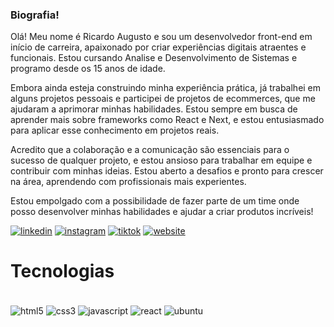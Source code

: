### Biografia!

Olá! Meu nome é Ricardo Augusto e sou um desenvolvedor front-end em início de carreira, apaixonado por criar experiências digitais atraentes e funcionais. Estou cursando Analise e Desenvolvimento de Sistemas e programo desde os 15 anos de idade.

Embora ainda esteja construindo minha experiência prática, já trabalhei em alguns projetos pessoais e participei de projetos de ecommerces, que me ajudaram a aprimorar minhas habilidades. Estou sempre em busca de aprender mais sobre frameworks como React e Next, e estou entusiasmado para aplicar esse conhecimento em projetos reais.

Acredito que a colaboração e a comunicação são essenciais para o sucesso de qualquer projeto, e estou ansioso para trabalhar em equipe e contribuir com minhas ideias. Estou aberto a desafios e pronto para crescer na área, aprendendo com profissionais mais experientes.

Estou empolgado com a possibilidade de fazer parte de um time onde posso desenvolver minhas habilidades e ajudar a criar produtos incríveis!

[![linkedin](https://img.shields.io/badge/LinkedIn-0077B5?style=for-the-badge&logo=linkedin&logoColor=white)](https://www.linkedin.com/in/ricardo-augusto-77a32b319?utm_source=share&utm_campaign=share_via&utm_content=profile&utm_medium=android_app)
[![instagram](https://img.shields.io/badge/Instagram-E4405F?style=for-the-badge&logo=instagram&logoColor=white)]()
[![tiktok](https://img.shields.io/badge/TikTok-000000?style=for-the-badge&logo=tiktok&logoColor=white)]()
[![website](https://img.shields.io/badge/website-000000?style=for-the-badge&logo=About.me&logoColor=white)]()

# Tecnologias 

<div style="display: inline_block"><br/>
   <img align="center" src="https://img.shields.io/badge/HTML5-E34F26?style=for-the-badge&logo=html5&logoColor=white" alt="html5" />
   <img align="center" src="https://img.shields.io/badge/CSS3-1572B6?style=for-the-badge&logo=css3&logoColor=white" alt="css3" />
   <img align="center" src="https://img.shields.io/badge/JavaScript-323330?style=for-the-badge&logo=javascript&logoColor=F7DF1E" alt="javascript" />
   <img align="center" src="https://img.shields.io/badge/React-20232A?style=for-the-badge&logo=react&logoColor=61DAFB" alt="react" />
   <img align="center" src="https://img.shields.io/badge/Ubuntu-E95420?style=for-the-badge&logo=ubuntu&logoColor=white" alt="ubuntu" />
</div>

